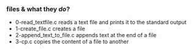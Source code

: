 ### **files** & what they _do_?
* 0-read_textfile.c
  reads a text file and prints it to the standard output
* 1-create_file.c
  creates a file
* 2-append_text_to_file.c
  appends text at the end of a file
* 3-cp.c
  copies the content of a file to another
